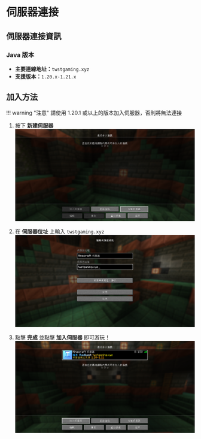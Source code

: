 # 伺服器連接

## 伺服器連接資訊

### Java 版本
- **主要連線地址：**`twstgaming.xyz`
- **支援版本：**`1.20.x-1.21.x`

## 加入方法

!!! warning "注意"
    請使用 1.20.1 或以上的版本加入伺服器，否則將無法連接

1. 按下 **新建伺服器**
![圖片](assets/server-connect/create.png)

2. 在 **伺服器位址** 上輸入 `twstgaming.xyz`
![圖片](assets/server-connect/type.png)

3. 點擊 **完成** 並點擊 **加入伺服器** 即可游玩！
![圖片](assets/server-connect/join.png)